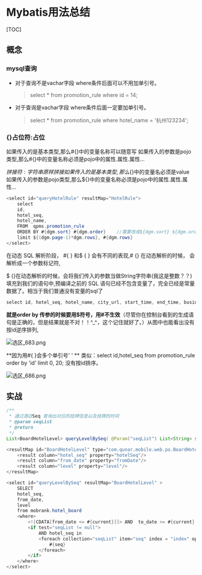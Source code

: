 # Mybatis用法总结

[TOC]

## 概念

### mysql查询

- 对于查询不是vachar字段 where条件后面可以不用加单引号。

  > select * from promotion_rule where id = 14;

- 对于查询是vachar字段 where条件后面一定要加单引号。

  >select * from promotion_rule where hotel_name = '杭州123234';

  

### {}占位符:占位 

如果传入的是基本类型,那么#{}中的变量名称可以随意写 
如果传入的参数是pojo类型,那么#{}中的变量名称必须是pojo中的属性.属性.属性…

${}拼接符:字符串原样拼接 
如果传入的是基本类型,那么${}中的变量名必须是value 
如果传入的参数是pojo类型,那么${}中的变量名称必须是pojo中的属性.属性.属性… 



```JAVA
<select id="queryHotelRule" resultMap="HotelRule">
    select
    id,
    hotel_seq,
    hotel_name,
    FROM  qpms.promotion_rule
    ORDER BY #{dgm.sort} #{dgm.order}    //需要改成${dgm.sort} ${dgm.order}
    limit ${(dgm.page-1)*dgm.rows}, #{dgm.rows}
</select>
```

在动态 SQL 解析阶段， #{ } 和$ { } 会有不同的表现,# {} 在动态解析的时候， 会解析成一个参数标记符,

$ {}在动态解析的时候，会将我们传入的参数当做String字符串(我这是整数？？)填充到我​们的语句中,预编译之前的 SQL 语句已经不包含变量了，完全已经是常量数据了。相当于我们普通没有变量的sql了

```java
select id, hotel_seq, hotel_name, city_url, start_time, end_time, business_name, rate, submitter, submit_time FROM qpms.promotion_rule ORDER BY ? ? limit 0, ? 
```

**就是order by 传参的时候要用$符号，用#不生效**（尽管你在控制台看到的生成语句是正确的，但是结果就是不对！！^_^，这个记住就好了。）从图中也能看出没有按id逆序排列,

![选区_683.png](https://i.loli.net/2018/10/23/5bceff4e32cc5.png)

**因为用#{ }会多个单引号'  ' ** 类似：select id,hotel_seq from promotion_rule  order by 'id' limit 0, 20; 没有按id排序。

![选区_686.png](https://i.loli.net/2018/10/23/5bcf044fe7f93.png)







## 实战



```java
/**
 * 通过酒店Seq 查询出对应的挂牌信息以及挂牌的时间
 * @param seqList
 * @return
 */
List<BoardHotelLevel> queryLevelBySeq( @Param("seqList") List<String> seqList, @Param("current") String currentTime);
```

```java
<resultMap id="BoardHotelLevel" type="com.qunar.mobile.web.po.BoardHotelLevel">
    <result column="hotel_seq" property="hotelSeq"/>
    <result column="from_date" property="fromDate"/>
    <result column="level" property="level"/>
</resultMap>

<select id="queryLevelBySeq" resultMap="BoardHotelLevel" >
    SELECT
    hotel_seq,
    from_date,
    level
    from mobrank.hotel_board
    <where>
        <![CDATA[from_date <= #{current}]]> AND  to_date >= #{current}
        <if test="seqList != null">
            AND hotel_seq in
            <foreach collection="seqList" item="seq" index = "index" open="(" 		              close=")" separator=",">
                #{seq}
            </foreach>
        </if>
    </where>
</select>
```